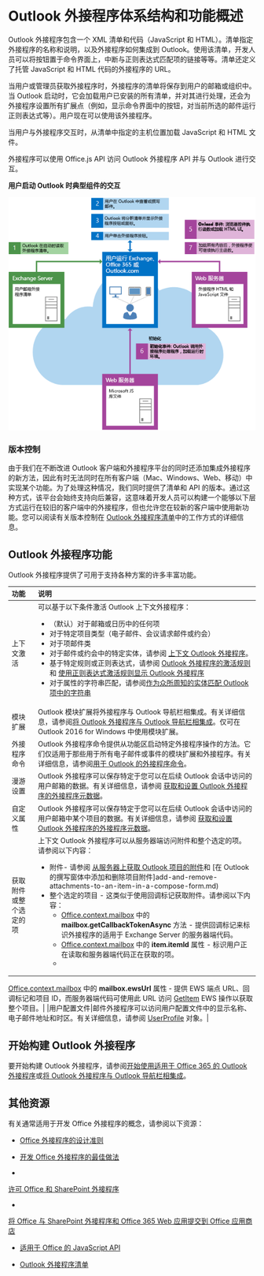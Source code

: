 
# <a name="overview-of-outlook-add-ins-architecture-and-features"></a>Outlook 外接程序体系结构和功能概述

Outlook 外接程序包含一个 XML 清单和代码（JavaScript 和 HTML）。清单指定外接程序的名称和说明，以及外接程序如何集成到 Outlook。使用该清单，开发人员可以将按钮置于命令界面上，中断与正则表达式匹配项的链接等等。清单还定义了托管 JavaScript 和 HTML 代码的外接程序的 URL。

当用户或管理员获取外接程序时，外接程序的清单将保存到用户的邮箱或组织中。当 Outlook 启动时，它会加载用户已安装的所有清单，并对其进行处理，还会为外接程序设置所有扩展点（例如，显示命令界面中的按钮，对当前所选的邮件运行正则表达式等）。用户现在可以使用该外接程序。

当用户与外接程序交互时，从清单中指定的主机位置加载 JavaScript 和 HTML 文件。

外接程序可以使用 Office.js API 访问 Outlook 外接程序 API 并与 Outlook 进行交互。


**用户启动 Outlook 时典型组件的交互**

![启动 Outlook 邮件应用程序时的事件流](../../images/olowawecon15_LoadingDOMAgaveRuntime.png)
### <a name="versioning"></a>版本控制

由于我们在不断改进 Outlook 客户端和外接程序平台的同时还添加集成外接程序的新方法，因此有时无法同时在所有客户端（Mac、Windows、Web、移动）中实现某个功能。为了处理这种情况，我们同时提供了清单和 API 的版本。通过这种方式，该平台会始终支持向后兼容，这意味着开发人员可以构建一个能够以下层方式运行在较旧的客户端中的外接程序，但也允许您在较新的客户端中使用新功能。您可以阅读有关版本控制在 [Outlook 外接程序清单](manifests/manifests.md)中的工作方式的详细信息。


## <a name="outlook-add-in-features"></a>Outlook 外接程序功能

Outlook 外接程序提供了可用于支持各种方案的许多丰富功能。



|**功能**|**说明**|
|:-----|:-----|
|上下文激活|可以基于以下条件激活 Outlook 上下文外接程序：<ul><li>（默认）对于邮箱或日历中的任何项</li><li>对于特定项目类型（电子邮件、会议请求邮件或约会）</li><li>对于项邮件类</li><li>对于邮件或约会中的特定实体，请参阅 [上下文 Outlook 外接程序](contextual-outlook-add-ins.md)。</li><li>基于特定规则或正则表达式，请参阅 [Outlook 外接程序的激活规则](manifests/activation-rules.md)和 [使用正则表达式激活规则显示 Outlook 外接程序](use-regular-expressions-to-show-an-outlook-add-in.md)</li><li>对于属性的字符串匹配，请参阅[作为众所周知的实体匹配 Outlook 项中的字符串](match-strings-in-an-item-as-well-known-entities.md)</li></ul>|
|模块扩展|Outlook 模块扩展将外接程序与 Outlook 导航栏相集成。有关详细信息，请参阅[将 Outlook 外接程序与 Outlook 导航栏相集成](../outlook/extension-module-outlook-add-ins.md)。仅可在 Outlook 2016 for Windows 中使用模块扩展。|
|外接程序命令|Outlook 外接程序命令提供从功能区启动特定外接程序操作的方法。它们仅适用于那些用于所有电子邮件或事件的模块扩展和外接程序。有关详细信息，请参阅[用于 Outlook 的外接程序命令](../outlook/add-in-commands-for-outlook.md)。 |
|漫游设置|Outlook 外接程序可以保存特定于您可以在后续 Outlook 会话中访问的用户邮箱的数据。有关详细信息，请参阅 [获取和设置 Outlook 外接程序的外接程序元数据](../outlook/metadata-for-an-outlook-add-in.md)。 |
|自定义属性|Outlook 外接程序可以保存特定于您可以在后续 Outlook 会话中访问的用户邮箱中某个项目的数据。有关详细信息，请参阅 [获取和设置 Outlook 外接程序的外接程序元数据](../outlook/metadata-for-an-outlook-add-in.md)。|
|获取附件或整个选定的项|上下文 Outlook 外接程序可以从服务器端访问附件和整个选定的项。请参阅以下内容：<ul><li>附件- 请参阅 [从服务器上获取 Outlook 项目的附件](get-attachments-of-an-outlook-item.md)和 [在 Outlook 的撰写窗体中添加和删除项目附件]add-and-remove-attachments-to-an-item-in-a-compose-form.md)</li><li>整个选定的项目 - 这类似于使用回调标记获取附件。请参阅以下内容：<ul><li>[Office.context.mailbox](../../reference/outlook/Office.context.mailbox.md) 中的 **mailbox.getCallbackTokenAsync** 方法 - 提供回调标记来标识外接程序的适用于 Exchange Server 的服务器端代码。</li><li>[Office.context.mailbox](../../reference/outlook/Office.context.mailbox.item.md) 中的 **item.itemId** 属性 - 标识用户正在读取和服务器端代码正在获取的项。</li><li>

  [Office.context.mailbox](../../reference/outlook/Office.context.mailbox.md) 中的 **mailbox.ewsUrl** 属性 - 提供 EWS 端点 URL、回调标记和项目 ID，而服务器端代码可使用此 URL 访问 [GetItem](http://msdn.microsoft.com/en-us/library/e3590b8b-c2a7-4dad-a014-6360197b68e4(Office.15).aspx) EWS 操作以获取整个项目。</li></ul></li></ul>|
|用户配置文件|邮件外接程序可以访问用户配置文件中的显示名称、电子邮件地址和时区。有关详细信息，请参阅 [UserProfile](../../reference/outlook/Office.context.mailbox.userProfile.md) 对象。|

## <a name="get-started-building-outlook-add-ins"></a>开始构建 Outlook 外接程序

要开始构建 Outlook 外接程序，请参阅[开始使用适用于 Office 365 的 Outlook 外接程序](https://dev.outlook.com/MailAppsGettingStarted/GetStarted)或[将 Outlook 外接程序与 Outlook 导航栏相集成](../outlook/extension-module-outlook-add-ins.md)。


## <a name="additional-resources"></a>其他资源

有关通常适用于开发 Office 外接程序的概念，请参阅以下资源：

- [Office 外接程序的设计准则](../../docs/design/add-in-design.md)

- [开发 Office 外接程序的最佳做法](../../docs/design/add-in-development-best-practices.md)

- 

  [许可 Office 和 SharePoint 外接程序](http://msdn.microsoft.com/library/3e0e8ff6-66d6-44ff-b0c2-59108ebd9181%28Office.15%29.aspx)

- 

  [将 Office 与 SharePoint 外接程序和 Office 365 Web 应用提交到 Office 应用商店](http://msdn.microsoft.com/library/ff075782-1303-4517-91cc-b3d730e9b9ae%28Office.15%29.aspx)

- [适用于 Office 的 JavaScript API](../../reference/javascript-api-for-office.md)

- [Outlook 外接程序清单](../outlook/manifests/manifests.md)

